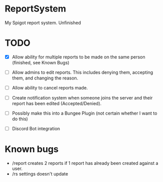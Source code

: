 # ReportSystem
My Spigot report system. Unfinished


# TODO
- [x] Allow ability for multiple reports to be made on the same person (finished, see Known Bugs)
- [ ] Allow admins to edit reports. This includes denying them, accepting them, and changing the reason.
- [ ] Allow ability to cancel reports made.
- [ ] Create notification system when someone joins the server and their report has been edited (Accepted/Denied).
- [ ] Possibly make this into a Bungee Plugin (not certain whether I want to do this)
- [ ] Discord Bot integration


# Known bugs
- /report creates 2 reports if 1 report has already been created against a user.
- /rs settings doesn't update 
